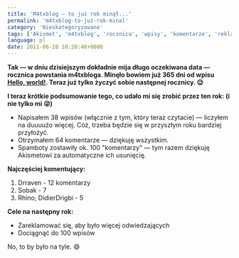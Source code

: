 ```yaml
---
title: 'M4txblog — to już rok minął...'
permalink: 'm4txblog-to-juz-rok-minal'
category: 'Nieskategoryzowane'
tags: ['Akismet', 'm4txblog', 'rocznica', 'wpisy', 'komentarze', 'reklama']
language: pl
date: 2011-06-28 10:28:48+0000
---
```


**Tak — w dniu dzisiejszym dokładnie mija długo oczekiwana data — rocznica powstania m4txbloga. Minęło bowiem już 365 dni od wpisu [Hello, world!](/blog/hello-world-2/). Teraz już tylko życzyć sobie następnej rocznicy. 😉**

**I teraz krótkie podsumowanie tego, co udało mi się zrobić przez ten rok: (i nie tylko mi 😜)**

- Napisałem 38 wpisów (włącznie z tym, który teraz czytacie) — liczyłem na duuuużo więcej. Cóż, trzeba będzie się w przyszłym roku bardziej przyłożyć.
- Otrzymałem 64 komentarze — dziękuję wszystkim.
- Spamboty zostawiły ok. 100 "komentarzy" — tym razem dziękuję Akismetowi za automatyczne ich usunięcię.

**Najczęściej komentujący:**

1.  Drraven - 12 komentarzy
2.  Sobak - 7
3.  Rhino; DidierDrigbi - 5

**Cele na następny rok:**

- Zareklamować się, aby było więcej odwiedzających
- Dociągnąć do 100 wpisów

No, to by było na tyle. 😄
